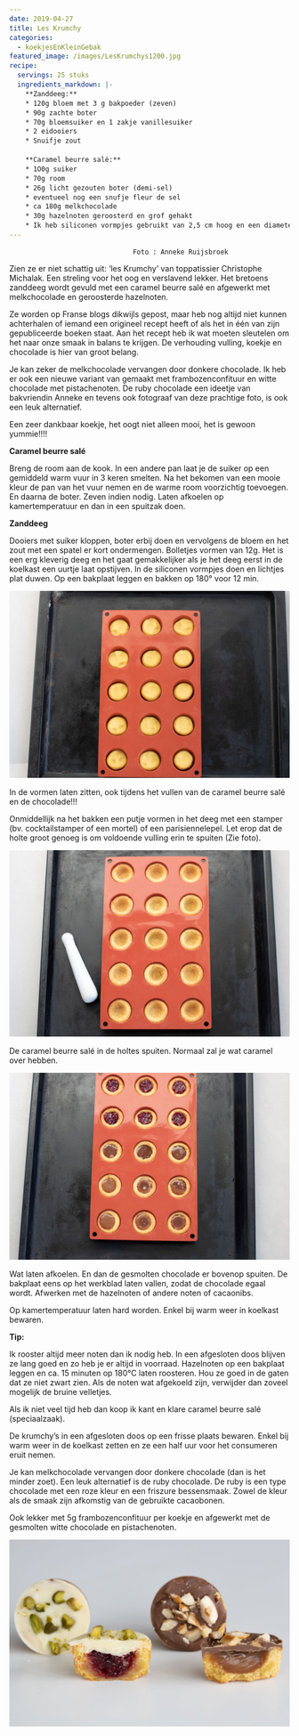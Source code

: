 ```yaml
---
date: 2019-04-27
title: Les Krumchy
categories:
  - koekjesEnKleinGebak
featured_image: /images/LesKrumchys1200.jpg
recipe:
  servings: 25 stuks
  ingredients_markdown: |-
    **Zanddeeg:**
    * 120g bloem met 3 g bakpoeder (zeven)
    * 90g zachte boter
    * 70g bloemsuiker en 1 zakje vanillesuiker
    * 2 eidooiers
    * Snuifje zout

    **Caramel beurre salé:**
    * 1O0g suiker
    * 70g room 
    * 26g licht gezouten boter (demi-sel)
    * eventueel nog een snufje fleur de sel
    * ca 180g melkchocolade 
    * 30g hazelnoten geroosterd en grof gehakt
    * Ik heb siliconen vormpjes gebruikt van 2,5 cm hoog en een diameter van 4cm     
---
```

                                   Foto : Anneke Ruijsbroek

Zien ze er niet schattig uit: ‘les Krumchy’ van toppatissier Christophe Michalak.
Een streling voor het oog en verslavend lekker.
Het bretoens zanddeeg wordt gevuld met een caramel beurre salé en afgewerkt met melkchocolade en geroosterde hazelnoten.

Ze worden op Franse blogs dikwijls gepost, maar heb nog altijd niet kunnen achterhalen of iemand een origineel recept heeft of als het in één van zijn gepubliceerde boeken staat.
Aan het recept heb ik wat moeten sleutelen om het naar onze smaak in balans te krijgen. De verhouding vulling, koekje en chocolade is hier van groot belang.

Je kan zeker de melkchocolade vervangen door donkere chocolade.
Ik heb er ook een nieuwe variant van gemaakt met frambozenconfituur en witte chocolade met pistachenoten.
De ruby chocolade een ideetje van bakvriendin Anneke en tevens ook fotograaf van deze prachtige foto, is ook een leuk alternatief.

Een zeer dankbaar koekje, het oogt niet alleen mooi, het is gewoon yummie!!!!


<!--more-->

**Caramel beurre salé**

Breng de room aan de kook.
In een andere pan laat je de suiker op een gemiddeld warm vuur in 3 keren smelten. Na het bekomen van een mooie kleur de pan van het vuur nemen en de  warme room voorzichtig toevoegen. En daarna de boter. Zeven indien nodig. Laten afkoelen op kamertemperatuur en dan in een spuitzak doen. 

**Zanddeeg**

Dooiers met suiker kloppen, boter erbij doen en vervolgens de bloem en het zout met een spatel er kort ondermengen. Bolletjes vormen van 12g. Het is een erg kleverig deeg en het gaat gemakkelijker als je het deeg eerst in de koelkast een uurtje laat opstijven.
In de siliconen vormpjes doen en lichtjes plat duwen. Op een bakplaat leggen en bakken op 180° voor 12 min.

![](/images/leskrumchysstap11200.jpg)

  In de vormen laten zitten, ook tijdens het vullen van de caramel beurre salé en de chocolade!!!

Onmiddellijk na het bakken een putje vormen in het deeg met een stamper (bv. cocktailstamper of een mortel) of een parisiennelepel. Let erop dat de holte groot genoeg is om voldoende vulling erin te spuiten (Zie foto).

![](/images/leskrumchysstap21200.jpg)

De caramel beurre salé in de holtes spuiten. Normaal zal je wat caramel over hebben.

![](/images/leskrumchysstap31200.jpg)

Wat laten afkoelen. En dan de gesmolten chocolade er bovenop spuiten. De bakplaat eens op het werkblad laten vallen, zodat de chocolade egaal wordt.
Afwerken met de hazelnoten of andere noten of cacaonibs.

Op kamertemperatuur laten hard worden. Enkel bij warm weer in koelkast bewaren.

<b>Tip: </b>

Ik rooster altijd meer noten dan ik nodig heb. In een afgesloten doos blijven ze lang goed en zo heb je er altijd in voorraad.
Hazelnoten op een bakplaat leggen en ca. 15 minuten op 180°C laten roosteren. Hou ze goed in de gaten dat ze niet zwart zien.
Als de noten wat afgekoeld zijn, verwijder dan zoveel mogelijk de bruine velletjes.

Als ik niet veel tijd heb dan koop ik kant en klare caramel beurre salé (speciaalzaak).

De krumchy’s in een afgesloten doos op een frisse plaats bewaren. Enkel bij warm weer in de koelkast zetten en ze een half uur voor het consumeren eruit nemen.

Je kan melkchocolade vervangen door donkere chocolade (dan is het minder zoet).
Een leuk alternatief is de ruby chocolade. De ruby is een type chocolade met een roze kleur en een friszure bessensmaak.
Zowel de kleur als de smaak zijn afkomstig van de gebruikte cacaobonen.

Ook lekker met 5g frambozenconfituur per koekje en afgewerkt met de gesmolten witte chocolade en pistachenoten.

![](/images/LesKrumchysdoorsnede1200.jpg)

